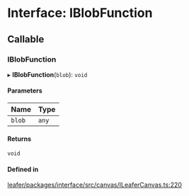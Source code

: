 # Interface: IBlobFunction

## Callable

### IBlobFunction

▸ **IBlobFunction**(`blob`): `void`

#### Parameters

| Name | Type |
| :------ | :------ |
| `blob` | `any` |

#### Returns

`void`

#### Defined in

[leafer/packages/interface/src/canvas/ILeaferCanvas.ts:220](https://github.com/leaferjs/leafer/blob/fd13609/packages/interface/src/canvas/ILeaferCanvas.ts#L220)
